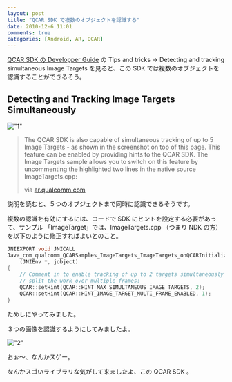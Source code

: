 ```yaml
---
layout: post
title: "QCAR SDK で複数のオブジェクトを認識する"
date: 2010-12-6 11:01
comments: true
categories: [Android, AR, QCAR]
---
```

[QCAR SDK の Developper Guide](https://ar.qualcomm.com/qdevnet/developer_guide) の Tips and tricks → Detecting and tracking simultaneous Image Targets を見ると、この SDK では複数のオブジェクトを認識することができるそう。
<!--more-->

## Detecting and Tracking Image Targets Simultaneously

!["1"](https://dl.dropbox.com/u/264530/qiita/qcar_1.png)

> The QCAR SDK is also capable of simultaneous tracking of up to 5 Image Targets - as shown in the screenshot on top of this page. This feature can be enabled by providing hints to the QCAR SDK. The Image Targets sample allows you to switch on this feature by uncommenting the highlighted two lines in the native source ImageTargets.cpp:
>
> via [ar.qualcomm.com](https://ar.qualcomm.com/qdevnet/developer_guide/369)

説明を読むと、５つのオブジェクトまで同時に認識できるそうです。

複数の認識を有効にするには、コードで SDK にヒントを設定する必要があって、サンプル 「ImageTarget」では、ImageTargets.cpp （つまり NDK の方）を以下のように修正すればよいとのこと。

```c
JNIEXPORT void JNICALL
Java_com_qualcomm_QCARSamples_ImageTargets_ImageTargets_onQCARInitializedNative
    (JNIEnv *, jobject)
{
    // Comment in to enable tracking of up to 2 targets simultaneously and
    // split the work over multiple frames:
    QCAR::setHint(QCAR::HINT_MAX_SIMULTANEOUS_IMAGE_TARGETS, 2);
    QCAR::setHint(QCAR::HINT_IMAGE_TARGET_MULTI_FRAME_ENABLED, 1);
}
```
 
ためしにやってみました。

３つの画像を認識するようにしてみましたよ。

!["2"](https://dl.dropbox.com/u/264530/qiita/qcar_2.png)

おぉ～、なんかスゲー。

なんかスゴいライブラリな気がして来ましたよ、この QCAR SDK 。